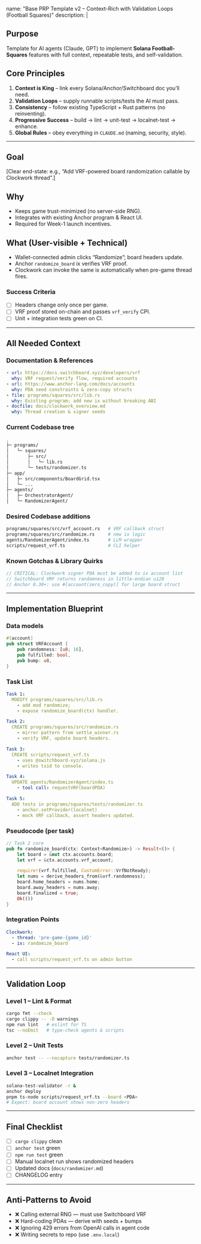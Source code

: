 name: "Base PRP Template v2 – Context-Rich with Validation Loops (Football Squares)"
description: |

## Purpose

Template for AI agents (Claude, GPT) to implement **Solana Football-Squares** features with full context, repeatable tests, and self-validation.

## Core Principles

1. **Context is King** – link every Solana/Anchor/Switchboard doc you’ll need.
2. **Validation Loops** – supply runnable scripts/tests the AI must pass.
3. **Consistency** – follow existing TypeScript + Rust patterns (no reinventing).
4. **Progressive Success** – build → lint → unit-test → localnet-test → enhance.
5. **Global Rules** – obey everything in `CLAUDE.md` (naming, security, style).

---

## Goal

[Clear end-state: e.g., “Add VRF-powered board randomization callable by Clockwork thread”.]

## Why

- Keeps game trust-minimized (no server-side RNG).
- Integrates with existing Anchor program & React UI.
- Required for Week-1 launch incentives.

## What (User-visible + Technical)

- Wallet-connected admin clicks “Randomize”; board headers update.
- Anchor `randomize_board` ix verifies VRF proof.
- Clockwork can invoke the same ix automatically when pre-game thread fires.

### Success Criteria

- [ ] Headers change only once per game.
- [ ] VRF proof stored on-chain and passes `vrf_verify` CPI.
- [ ] Unit + integration tests green on CI.

---

## All Needed Context

### Documentation & References

```yaml
- url: https://docs.switchboard.xyz/developers/vrf
  why: VRF request/verify flow, required accounts
- url: https://www.anchor-lang.com/docs/accounts
  why: PDA seed constraints & zero-copy structs
- file: programs/squares/src/lib.rs
  why: Existing program; add new ix without breaking ABI
- docfile: docs/clockwork_overview.md
  why: Thread creation & signer seeds
```

### Current Codebase tree

```bash
.
├─ programs/
│   └─ squares/
│       ├─ src/
│       │   └─ lib.rs
│       └─ tests/randomizer.ts
├─ app/
│   ├─ src/components/BoardGrid.tsx
│   └─ ...
├─ agents/
│   ├─ OrchestratorAgent/
│   └─ RandomizerAgent/
```

### Desired Codebase additions

```bash
programs/squares/src/vrf_account.rs   # VRF callback struct
programs/squares/src/randomize.rs     # new ix logic
agents/RandomizerAgent/index.ts       # LLM wrapper
scripts/request_vrf.ts                # CLI helper
```

### Known Gotchas & Library Quirks

```rust
// CRITICAL: Clockwork signer PDA must be added to ix account list
// Switchboard VRF returns randomness in little-endian u128
// Anchor 0.30+: use #[account(zero_copy)] for large board struct
```

---

## Implementation Blueprint

### Data models

```rust
#[account]
pub struct VRFAccount {
    pub randomness: [u8; 16],
    pub fulfilled: bool,
    pub bump: u8,
}
```

### Task List

```yaml
Task 1:
  MODIFY programs/squares/src/lib.rs
    - add mod randomize;
    - expose randomize_board(ctx) handler.

Task 2:
  CREATE programs/squares/src/randomize.rs
    - mirror pattern from settle_winner.rs
    - verify VRF, update board headers.

Task 3:
  CREATE scripts/request_vrf.ts
    - uses @switchboard-xyz/solana.js
    - writes txid to console.

Task 4:
  UPDATE agents/RandomizerAgent/index.ts
    - tool call: requestVRF(boardPDA)

Task 5:
  ADD tests in programs/squares/tests/randomizer.ts
    - anchor.setProvider(localnet)
    - mock VRF callback, assert headers updated.
```

### Pseudocode (per task)

```rust
// Task 2 core
pub fn randomize_board(ctx: Context<Randomize>) -> Result<()> {
    let board = &mut ctx.accounts.board;
    let vrf = &ctx.accounts.vrf_account;

    require!(vrf.fulfilled, CustomError::VrfNotReady);
    let nums = derive_headers_from(&vrf.randomness);
    board.home_headers = nums.home;
    board.away_headers = nums.away;
    board.finalized = true;
    Ok(())
}
```

### Integration Points

```yaml
Clockwork:
  - thread: 'pre-game-{game_id}'
  - ix: randomize_board

React UI:
  - call scripts/request_vrf.ts on admin button
```

---

## Validation Loop

### Level 1 – Lint & Format

```bash
cargo fmt --check
cargo clippy -- -D warnings
npm run lint   # eslint for TS
tsc --noEmit   # type-check agents & scripts
```

### Level 2 – Unit Tests

```bash
anchor test -- --nocapture tests/randomizer.ts
```

### Level 3 – Localnet Integration

```bash
solana-test-validator -r &
anchor deploy
pnpm ts-node scripts/request_vrf.ts --board <PDA>
# Expect: board account shows non-zero headers
```

---

## Final Checklist

- [ ] `cargo clippy` clean
- [ ] `anchor test` green
- [ ] `npm run test` green
- [ ] Manual localnet run shows randomized headers
- [ ] Updated docs (`docs/randomizer.md`)
- [ ] CHANGELOG entry

---

## Anti-Patterns to Avoid

- ❌ Calling external RNG — must use Switchboard VRF
- ❌ Hard-coding PDAs — derive with seeds + bumps
- ❌ Ignoring 429 errors from OpenAI calls in agent code
- ❌ Writing secrets to repo (use `.env.local`)
